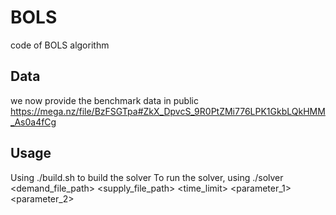 # BOLS
code of BOLS algorithm

## Data
we now provide the benchmark data in public <https://mega.nz/file/BzFSGTpa#ZkX_DpvcS_9R0PtZMi776LPK1GkbLQkHMM_As0a4fCg>

## Usage
Using ./build.sh to build the solver 
To run the solver, using ./solver <demand_file_path> <supply_file_path> <time_limit> <parameter_1> <parameter_2>
